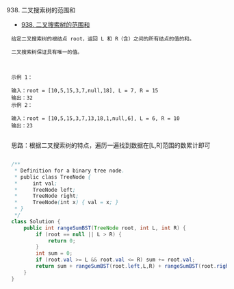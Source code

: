 938. 二叉搜索树的范围和

- [938. 二叉搜索树的范围和](https://leetcode-cn.com/problems/range-sum-of-bst/)



```
给定二叉搜索树的根结点 root，返回 L 和 R（含）之间的所有结点的值的和。

二叉搜索树保证具有唯一的值。

 

示例 1：

输入：root = [10,5,15,3,7,null,18], L = 7, R = 15
输出：32
示例 2：

输入：root = [10,5,15,3,7,13,18,1,null,6], L = 6, R = 10
输出：23


```


思路：根据二叉搜索树的特点，遍历一遍找到数据在[L,R]范围的数累计即可

```java

/**
 * Definition for a binary tree node.
 * public class TreeNode {
 *     int val;
 *     TreeNode left;
 *     TreeNode right;
 *     TreeNode(int x) { val = x; }
 * }
 */
class Solution {
    public int rangeSumBST(TreeNode root, int L, int R) {
        if (root == null || L > R) {
            return 0;
        }
        int sum = 0;
        if (root.val >= L && root.val <= R) sum += root.val;
        return sum + rangeSumBST(root.left,L,R) + rangeSumBST(root.right,L,R);
    }
}
```


